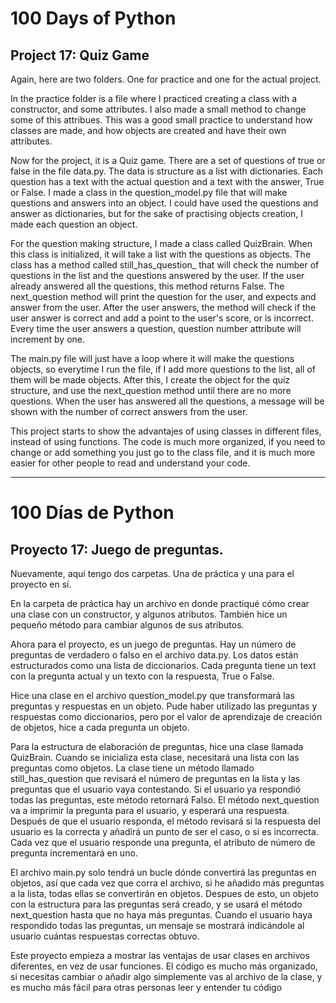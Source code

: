 # 100 Days of Python
## Project 17: Quiz Game

Again, here are two folders. One for practice and one for the actual project.

In the practice folder is a file where I practiced creating a class with a constructor, and some attributes. I also made a small method to change some of this attribues.
This was a good small practice to understand how classes are made, and how objects are created and have their own attributes.

Now for the project, it is a Quiz game. There are a set of questions of true or false in the file data.py. The data is structure as a list with dictionaries. Each question has a text with the actual question and a text with the answer, True or False.
I made a class in the question_model.py file that will make questions and answers into an object.
I could have used the questions and answer as dictionaries, but for the sake of practising objects creation, I made each question an object.

For the question making structure, I made a class called QuizBrain. When this class is initialized, it will take a list with the questions as objects. 
The class has a method called still_has_question_ that will check the number of questions in the list and the questions answered by the user. If the user already answered all the questions, this method returns False.
The next_question method will print the question for the user, and expects and answer from the user. After the user answers, the method will check if the user answer is correct and add a point to the user's score, or is incorrect.
Every time the user answers a question, question number attribute will increment by one.

The main.py file will just have a loop where it will make the questions objects, so everytime I run the file, if I add more questions to the list, all of them will be made objects.
After this, I create the object for the quiz structure, and use the next_question method until there are no more questions.
When the user has answered all the questions, a message will be shown with the number of correct answers from the user.

This project starts to show the advantajes of using classes in different files, instead of using functions. The code is much more organized, if you need to change or add something you just go to the class file, and it is much more easier for other people to read and understand your code.

---------------------------------------------------------------------------------------------------------------------------------------------------------------------------------

# 100 Días de Python
## Proyecto 17: Juego de preguntas.

Nuevamente, aquí tengo dos carpetas. Una de práctica y una para el proyecto en sí.

En la carpeta de práctica hay un archivo en donde practiqué cómo crear una clase con un constructor, y algunos atributos. También hice un pequeño método para cambiar algunos de sus atributos.

Ahora para el proyecto, es un juego de preguntas. Hay un número de preguntas de verdadero o falso en el archivo data.py. Los datos están estructurados como una lista de diccionarios. Cada pregunta tiene un text con la pregunta actual y un texto con la respuesta, True o False.

Hice una clase en el archivo question_model.py que transformará las preguntas y respuestas en un objeto.
Pude haber utilizado las preguntas y respuestas como diccionarios, pero por el valor de aprendizaje de creación de objetos, hice a cada pregunta un objeto.

Para la estructura de elaboración de preguntas, hice una clase llamada QuizBrain. Cuando se inicializa esta clase, necesitará una lista con las preguntas como objetos.
La clase tiene un método llamado still_has_question que revisará el número de preguntas en la lista y las preguntas que el usuario vaya contestando. Si el usuario ya respondió todas las preguntas, este método retornará Falso.
El método next_question va a imprimir la pregunta para el usuario, y esperará una respuesta. Después de que el usuario responda, el método revisará si la respuesta del usuario es la correcta y añadirá un punto de ser el caso, o si es incorrecta.
Cada vez que el usuario responde una pregunta, el atributo de número de pregunta incrementará en uno.

El archivo main.py solo tendrá un bucle dónde convertirá las preguntas en objetos, así que cada vez que corra el archivo, si he añadido más preguntas a la lista, todas ellas se convertirán en objetos.
Despues de esto, un objeto con la estructura para las preguntas será creado, y se usará el método next_question hasta que no haya más preguntas.
Cuando el usuario haya respondido todas las preguntas, un mensaje se mostrará indicándole al usuario cuántas respuestas correctas obtuvo.

Este proyecto empieza a mostrar las ventajas de usar clases en archivos diferentes, en vez de usar funciones. El código es mucho más organizado, si necesitas cambiar o añadir algo simplemente vas al archivo de la clase, y es mucho más fácil para otras personas leer y entender tu código
